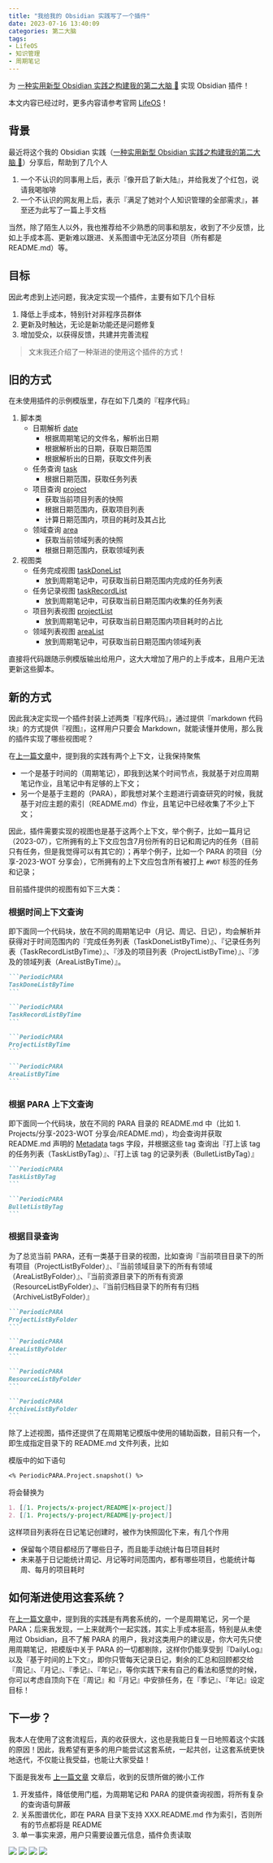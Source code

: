 ```yaml
---
title: "我给我的 Obsidian 实践写了一个插件"
date: 2023-07-16 13:40:09
categories: 第二大脑
tags:
- LifeOS
- 知识管理
- 周期笔记
---
```


为 [一种实用新型 Obsidian 实践之构建我的第二大脑 🧠](https://quanru.github.io/2023/06/18/%E4%B8%80%E7%A7%8D%E5%AE%9E%E7%94%A8%E6%96%B0%E5%9E%8B%20Obsidian%20%E5%AE%9E%E8%B7%B5%E4%B9%8B%E6%9E%84%E5%BB%BA%E6%88%91%E7%9A%84%E7%AC%AC%E4%BA%8C%E5%A4%A7%E8%84%91%20%F0%9F%A7%A0/) 实现 Obsidian 插件！

本文内容已经过时，更多内容请参考官网 [LifeOS](https://lifeos.vip/zh)！

<!-- more -->

## 背景

最近将这个我的 Obsidian 实践（[一种实用新型 Obsidian 实践之构建我的第二大脑 🧠](https://quanru.github.io/2023/06/18/%E4%B8%80%E7%A7%8D%E5%AE%9E%E7%94%A8%E6%96%B0%E5%9E%8B%20Obsidian%20%E5%AE%9E%E8%B7%B5%E4%B9%8B%E6%9E%84%E5%BB%BA%E6%88%91%E7%9A%84%E7%AC%AC%E4%BA%8C%E5%A4%A7%E8%84%91%20%F0%9F%A7%A0/)）分享后，帮助到了几个人
1. 一个不认识的同事用上后，表示『像开启了新大陆』，并给我发了个红包，说请我喝咖啡
2. 一个不认识的网友用上后，表示『满足了她对个人知识管理的全部需求』，甚至还为此写了一篇上手文档

当然，除了陌生人以外，我也推荐给不少熟悉的同事和朋友，收到了不少反馈，比如上手成本高、更新难以跟进、关系图谱中无法区分项目（所有都是 README.md）等。

## 目标

因此考虑到上述问题，我决定实现一个插件，主要有如下几个目标

1. 降低上手成本，特别针对非程序员群体
2. 更新及时触达，无论是新功能还是问题修复
3. 增加受众，以获得反馈，共建并完善流程

> 文末我还介绍了一种渐进的使用这个插件的方式！

## 旧的方式

在未使用插件的示例模版里，存在如下几类的『程序代码』

1. 脚本类
	- 日期解析 [date](https://github.com/quanru/obsidian-example-LifeOS/blob/1.0.1/Scripts/date.js)
		- 根据周期笔记的文件名，解析出日期
		- 根据解析出的日期，获取日期范围
		- 根据解析出的日期，获取文件列表
	- 任务查询 [task](https://github.com/quanru/obsidian-example-LifeOS/blob/1.0.1/Scripts/task.js)
		- 根据日期范围，获取任务列表
	- 项目查询 [project](https://github.com/quanru/obsidian-example-LifeOS/blob/1.0.1/Scripts/project.js)
		- 获取当前项目列表的快照
		- 根据日期范围内，获取项目列表
		- 计算日期范围内，项目的耗时及其占比
	- 领域查询 [area](https://github.com/quanru/obsidian-example-LifeOS/blob/1.0.1/Scripts/area.js)
		- 获取当前领域列表的快照
		- 根据日期范围内，获取领域列表
2. 视图类
	- 任务完成视图 [taskDoneList](https://github.com/quanru/obsidian-example-LifeOS/blob/1.0.1/Templates/PeriodicNotes/views/taskDoneList.js)
		- 放到周期笔记中，可获取当前日期范围内完成的任务列表
	- 任务记录视图 [taskRecordList](https://github.com/quanru/obsidian-example-LifeOS/blob/1.0.1/Templates/PeriodicNotes/views/taskRecordList.js)
		- 放到周期笔记中，可获取当前日期范围内收集的任务列表
	- 项目列表视图 [projectList](https://github.com/quanru/obsidian-example-LifeOS/blob/1.0.1/Templates/PeriodicNotes/views/projectList.js)
		- 放到周期笔记中，可获取当前日期范围内项目耗时的占比
	- 领域列表视图 [areaList](https://github.com/quanru/obsidian-example-LifeOS/blob/1.0.1/Templates/PeriodicNotes/views/areaList.js)
		- 放到周期笔记中，可获取当前日期范围内领域列表

直接将代码跟随示例模版输出给用户，这大大增加了用户的上手成本，且用户无法更新这些脚本。

## 新的方式

因此我决定实现一个插件封装上述两类『程序代码』，通过提供『markdown 代码块』的方式提供『视图』，这样用户只要会 Markdown，就能读懂并使用，那么我的插件实现了哪些视图呢？

在[上一篇文章](https://quanru.github.io/2023/06/18/%E4%B8%80%E7%A7%8D%E5%AE%9E%E7%94%A8%E6%96%B0%E5%9E%8B%20Obsidian%20%E5%AE%9E%E8%B7%B5%E4%B9%8B%E6%9E%84%E5%BB%BA%E6%88%91%E7%9A%84%E7%AC%AC%E4%BA%8C%E5%A4%A7%E8%84%91%20%F0%9F%A7%A0/)中，提到我的实践有两个上下文，让我保持聚焦
- 一个是基于时间的（周期笔记），即我到达某个时间节点，我就基于对应周期笔记作业，且笔记中有足够的上下文；
- 另一个是基于主题的（PARA），即我想对某个主题进行调查研究的时候，我就基于对应主题的索引（README.md）作业，且笔记中已经收集了不少上下文；

因此，插件需要实现的视图也是基于这两个上下文，举个例子，比如一篇月记（2023-07），它所拥有的上下文应包含7月份所有的日记和周记内的任务（目前只有任务，但是我觉得可以有其它的）；再举个例子，比如一个 PARA 的项目（分享-2023-WOT 分享会），它所拥有的上下文应包含所有被打上 `#WOT` 标签的任务和记录；

目前插件提供的视图有如下三大类：

### 根据时间上下文查询

即下面同一个代码块，放在不同的周期笔记中（月记、周记、日记），均会解析并获得对于时间范围内的『完成任务列表（TaskDoneListByTime）』、『记录任务列表（TaskRecordListByTime）』、『涉及的项目列表（ProjectListByTime）』、『涉及的领域列表（AreaListByTime）』。

~~~markdown
```PeriodicPARA
TaskDoneListByTime
```
~~~


~~~markdown
```PeriodicPARA
TaskRecordListByTime
```
~~~


~~~markdown
```PeriodicPARA
ProjectListByTime
```
~~~

~~~markdown
```PeriodicPARA
AreaListByTime
```
~~~


### 根据 PARA 上下文查询

即下面同一个代码块，放在不同的 PARA 目录的 README.md 中（比如 1. Projects/分享-2023-WOT 分享会/README.md），均会查询并获取 README.md 声明的 [Metadata](https://help.obsidian.md/Editing+and+formatting/Metadata) tags 字段，并根据这些 tag 查询出『打上该 tag 的任务列表（TaskListByTag）』、『打上该 tag 的记录列表（BulletListByTag）』

~~~markdown
```PeriodicPARA
TaskListByTag
```
~~~

~~~markdown
```PeriodicPARA
BulletListByTag
```
~~~

### 根据目录查询

为了总览当前 PARA，还有一类基于目录的视图，比如查询『当前项目目录下的所有项目（ProjectListByFolder）』、『当前领域目录下的所有有领域（AreaListByFolder）』、『当前资源目录下的所有有资源（ResourceListByFolder）』、『当前归档目录下的所有有归档（ArchiveListByFolder）』

~~~markdown
```PeriodicPARA
ProjectListByFolder
```
~~~

~~~markdown
```PeriodicPARA
AreaListByFolder
```
~~~

~~~markdown
```PeriodicPARA
ResourceListByFolder
```
~~~

~~~markdown
```PeriodicPARA
ArchiveListByFolder
```
~~~


除了上述视图，插件还提供了在周期笔记模版中使用的辅助函数，目前只有一个，即生成指定目录下的 README.md 文件列表，比如

模版中的如下语句
~~~markdown
<% PeriodicPARA.Project.snapshot() %>
~~~

将会替换为

~~~markdown
1. [[1. Projects/x-project/README|x-project]]
2. [[1. Projects/y-project/README|y-project]]
~~~

这样项目列表将在日记笔记创建时，被作为快照固化下来，有几个作用
- 保留每个项目都经历了哪些日子，而且能手动统计每日项目耗时
- 未来基于日记能统计周记、月记等时间范围内，都有哪些项目，也能统计每周、每月的项目耗时

## 如何渐进使用这套系统？

在[上一篇文章](https://quanru.github.io/2023/06/18/%E4%B8%80%E7%A7%8D%E5%AE%9E%E7%94%A8%E6%96%B0%E5%9E%8B%20Obsidian%20%E5%AE%9E%E8%B7%B5%E4%B9%8B%E6%9E%84%E5%BB%BA%E6%88%91%E7%9A%84%E7%AC%AC%E4%BA%8C%E5%A4%A7%E8%84%91%20%F0%9F%A7%A0/)中，提到我的实践是有两套系统的，一个是周期笔记，另一个是 PARA；后来我发现，一上来就两个一起实践，其实上手成本挺高，特别是从未使用过 Obsidian，且不了解 PARA 的用户，我对这类用户的建议是，你大可先只使用周期笔记，把模版中关于 PARA 的一切都剔除，这样你仍能享受到『DailyLog』以及『基于时间的上下文』，即你只管每天记录日记，剩余的汇总和回顾都交给『周记』、『月记』、『季记』、『年记』，等你实践下来有自己的看法和感觉的时候，你可以考虑自顶向下在『周记』和『月记』中安排任务，在『季记』、『年记』设定目标！


## 下一步？

我本人在使用了这套流程后，真的收获很大，这也是我能日复一日地照着这个实践的原因！因此，我希望有更多的用户能尝试这套系统，一起共创，让这套系统更快地迭代，不仅能让我受益，也能让大家受益！

下面是我发布 [上一篇文章](https://quanru.github.io/2023/06/18/%E4%B8%80%E7%A7%8D%E5%AE%9E%E7%94%A8%E6%96%B0%E5%9E%8B%20Obsidian%20%E5%AE%9E%E8%B7%B5%E4%B9%8B%E6%9E%84%E5%BB%BA%E6%88%91%E7%9A%84%E7%AC%AC%E4%BA%8C%E5%A4%A7%E8%84%91%20%F0%9F%A7%A0/) 文章后，收到的反馈所做的微小工作
1. 开发插件，降低使用门槛，为周期笔记和 PARA 的提供查询视图，将所有复杂的查询语句屏蔽
2. 关系图谱优化，即在 PARA 目录下支持 XXX.README.md 作为索引，否则所有的节点都将是 README
3. 单一事实来源，用户只需要设置元信息，插件负责读取

![](https://quanru-github-io.pages.dev/post-img/w28-1.png)
![](https://quanru-github-io.pages.dev/post-img/w28-2.png)
![](https://quanru-github-io.pages.dev/post-img/w28-3.png)
![](https://quanru-github-io.pages.dev/post-img/w28-4.png)